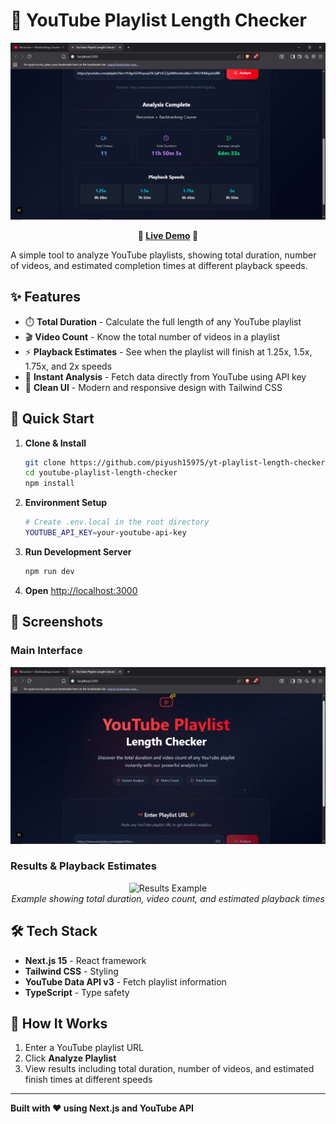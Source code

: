 # 🎵 YouTube Playlist Length Checker

<div align="center">
  <img src="images/screenshot.png" alt="Playlist Length Checker Interface" width="600"/>

**🚀 [Live Demo](#) 🚀**

</div>

A simple tool to analyze YouTube playlists, showing total duration, number of videos, and estimated completion times at different playback speeds.

## ✨ Features

* ⏱️ **Total Duration** - Calculate the full length of any YouTube playlist
* 🎬 **Video Count** - Know the total number of videos in a playlist
* ⚡ **Playback Estimates** - See when the playlist will finish at 1.25x, 1.5x, 1.75x, and 2x speeds
* 🚀 **Instant Analysis** - Fetch data directly from YouTube using API key
* 🎨 **Clean UI** - Modern and responsive design with Tailwind CSS

## 🚀 Quick Start

1. **Clone & Install**

   ```bash
   git clone https://github.com/piyush15975/yt-playlist-length-checker.git
   cd youtube-playlist-length-checker
   npm install
   ```

2. **Environment Setup**

   ```bash
   # Create .env.local in the root directory
   YOUTUBE_API_KEY=your-youtube-api-key
   ```

3. **Run Development Server**

   ```bash
   npm run dev
   ```

4. **Open** [http://localhost:3000](http://localhost:3000)

## 📸 Screenshots

### Main Interface

![Playlist Checker](images/screenshot-main.png)

### Results & Playback Estimates

<div align="center">
  <img src="images/screenshot-results.png" alt="Results Example" width="500"/>
  <br>
  <em>Example showing total duration, video count, and estimated playback times</em>
</div>

## 🛠️ Tech Stack

* **Next.js 15** - React framework
* **Tailwind CSS** - Styling
* **YouTube Data API v3** - Fetch playlist information
* **TypeScript** - Type safety

## 🌟 How It Works

1. Enter a YouTube playlist URL
2. Click **Analyze Playlist**
3. View results including total duration, number of videos, and estimated finish times at different speeds

---

**Built with ❤️ using Next.js and YouTube API**

